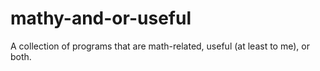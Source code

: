 # mathy-and-or-useful
A collection of programs that are math-related, useful (at least to me), or both.
